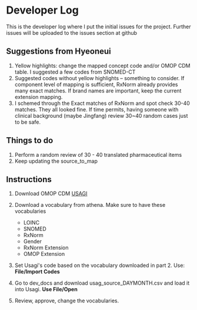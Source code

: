 # Developer Log

This is the developer log where I put the initial issues for the project. Further issues will be uploaded to the issues section at github

## Suggestions from Hyeoneui

 1. Yellow highlights: change the mapped concept code and/or OMOP CDM table. I suggested a few codes from SNOMED-CT
 2. Suggested codes without yellow highlights – something to consider.  If component level of mapping is sufficient, RxNorm already provides many exact matches. If brand names are important, keep the current extension mapping.
 3. I schemed through the Exact matches of RxNorm and spot check 30-40 matches. They all looked fine. If time permits, having someone with clinical background (maybe Jingfang) review 30~40 random cases just to be safe.
 
## Things to do

 1. Perform a random review of 30 - 40 translated pharmaceutical items
 2. Keep updating the source_to_map
 
## Instructions

 1. Download OMOP CDM [USAGI](https://github.com/OHDSI/Usagi/releases)
 
 2. Download a vocabulary from athena. Make sure to have these vocabularies
	* LOINC
	* SNOMED
	* RxNorm
	* Gender
	* RxNorm Extension
	* OMOP Extension
 
 3. Set Usagi's code based on the vocabulary downloaded in part 2. Use: **File/Import Codes**
 
 4. Go to dev_docs and download usag_source_DAYMONTH.csv and load it into Usagi. **Use File/Open**
 
 5. Review, approve, change the vocabularies.
